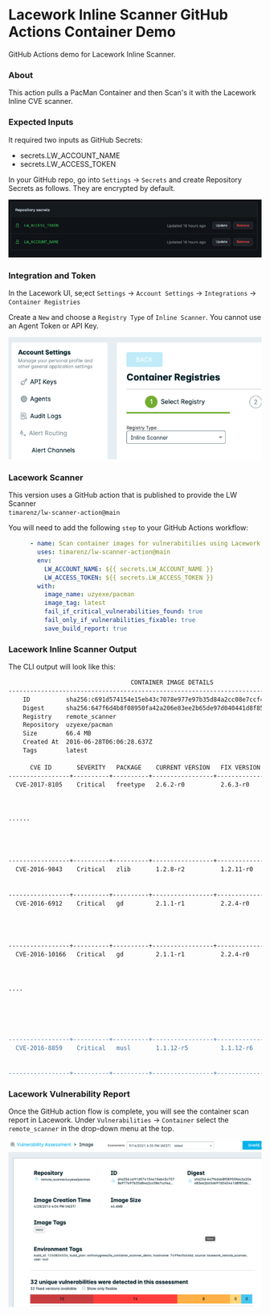 # Lacework Inline Scanner GitHub Actions Container Demo
GitHub Actions demo for Lacework Inline Scanner.
  
### About
This action pulls a PacMan Container and then Scan's it with the Lacework Inline CVE scanner.  
  
### Expected Inputs
It required two inputs as GitHub Secrets:
- secrets.LW_ACCOUNT_NAME
- secrets.LW_ACCESS_TOKEN
  
In your GitHub repo, go into `Settings` -> `Secrets` and create Repository Secrets as follows.  They are encrypted by default.
  
![Secrets](/images/lw_sec.png)

### Integration and Token
In the Lacework UI, se;ect `Settings` -> `Account Settings` -> `Integrations` -> `Container Registries`   
  
Create a `New` and choose a `Registry Type` of `Inline Scanner`.  You cannot use an Agent Token or API Key.
  
![Registration](/images/lw_reg.png)
  
### Lacework Scanner
This version uses a GitHub action that is published to provide the LW Scanner   
`timarenz/lw-scanner-action@main`  
  
You will need to add the following `step` to your GitHub Actions workflow:  
```yml
      - name: Scan container images for vulnerabitilies using Lacework
        uses: timarenz/lw-scanner-action@main
        env:
          LW_ACCOUNT_NAME: ${{ secrets.LW_ACCOUNT_NAME }} 
          LW_ACCESS_TOKEN: ${{ secrets.LW_ACCESS_TOKEN }}
        with:
          image_name: uzyexe/pacman
          image_tag: latest
          fail_if_critical_vulnerabilities_found: true
          fail_only_if_vulnerabilities_fixable: true
          save_build_report: true
```
  
### Lacework Inline Scanner Output
The CLI output will look like this:
  
```bash
                                  CONTAINER IMAGE DETAILS                                          VULNERABILITIES          
------------------------------------------------------------------------------------------+---------------------------------
    ID          sha256:c691d574154e15eb43c7078e977e97b35d84a2cc08e7ccf4a58f4a10b32aa4a4       SEVERITY   COUNT   FIXABLE    
    Digest      sha256:647f6d4b8f08950fa42a206e83ee2b65de97d040441d8f85dee721c093cd882a     -----------+-------+----------  
    Registry    remote_scanner                                                                Critical      10        10    
    Repository  uzyexe/pacman                                                                 High          14        14    
    Size        66.4 MB                                                                       Medium         8         8    
    Created At  2016-06-28T06:06:28.637Z                                                      Low            0         0    
    Tags        latest                                                                        Info           0         0    
                                                                                                                            
      CVE ID       SEVERITY   PACKAGE    CURRENT VERSION   FIX VERSION                            INTRODUCED IN LAYER                           
-----------------+----------+----------+-----------------+-------------+------------------------------------------------------------------------
  CVE-2017-8105    Critical   freetype   2.6.2-r0          2.6.3-r0      addgroup -S nginx && adduser -D -S -h /var/cache/nginx                 
                                                                         -s /sbin/nologin -G nginx nginx && apk add --no-cache                  
                                                                         --virtual .build-deps gcc libc-dev make openssl-dev                    
                                                                         pcre-dev zlib-dev linux-headers curl gnupg                             
......                 
                                                                         apk del .build-deps && rm -rf /usr/src/nginx-$NGINX_VERSION            
                                                                         && apk add --no-cache gettext && ln -sf /dev/stdout                    
                                                                         /var/log/nginx/access.log && ln -sf /dev/stderr                        
                                                                         /var/log/nginx/error.log                                               
-----------------+----------+----------+-----------------+-------------+------------------------------------------------------------------------
  CVE-2016-9843    Critical   zlib       1.2.8-r2          1.2.11-r0     ADD                                                                    
                                                                         file:86864edb9037700501e6e016262c29922e0c67762b4525901ca5a8194a078bfb  
                                                                         in /                                                                   
-----------------+----------+----------+-----------------+-------------+------------------------------------------------------------------------
  CVE-2016-6912    Critical   gd         2.1.1-r1          2.2.4-r0      addgroup -S nginx && adduser -D -S -h /var/cache/nginx                 
                                                                         -s /sbin/nologin -G nginx nginx && apk add --no-cache                  
                                                                         --virtual .build-deps gcc libc-dev make openssl-dev                    
                                                                         pcre-dev zlib-dev linux-headers curl gnupg                                      
                                                                         /var/log/nginx/error.log                                               
-----------------+----------+----------+-----------------+-------------+------------------------------------------------------------------------
  CVE-2016-10166   Critical   gd         2.1.1-r1          2.2.4-r0      addgroup -S nginx && adduser -D -S -h /var/cache/nginx                 
                                                                         -s /sbin/nologin -G nginx nginx && apk add --no-cache                  
                                                                         --virtual .build-deps gcc libc-dev make openssl-dev                    
                                                                         pcre-dev zlib-dev linux-headers curl gnupg                                                                    
....
                                                                         /usr/lib/nginx/modules/*.so | awk '{ gsub(/,/, "\nso:", $2);           
                                                                         print "so:" $2 }' | sort -u | xargs -r apk info --installed            
                                                                         | sort -u )" && apk add --virtual .nginx-rundeps $runDeps &&                           
                                                                         /var/log/nginx/access.log && ln -sf /dev/stderr                        
                                                                         /var/log/nginx/error.log                                               
-----------------+----------+----------+-----------------+-------------+------------------------------------------------------------------------
  CVE-2016-8859    Critical   musl       1.1.12-r5         1.1.12-r6     ADD                                                                    
                                                                         file:86864edb9037700501e6e016262c29922e0c67762b4525901ca5a8194a078bfb  
                                                                         in /                                                                   
-----------------+----------+----------+-----------------+-------------+------------------------------------------------------------------------

```


### Lacework Vulnerability Report
Once the GitHub action flow is complete, you will see the container scan report in Lacework.  Under `Vulnerabilities` -> `Container` select the `remote_scanner` in the drop-down menu at the top.  
  
![Vuls](/images/lw_vul.png)
